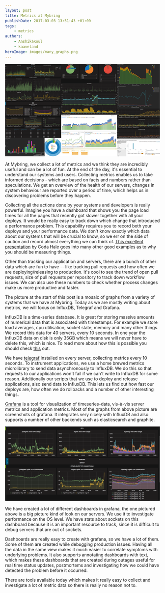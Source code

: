 ```yaml
---
layout: post
title: Metrics at Mybring
publishDate: 2017-03-03 13:51:43 +01:00
tags: 
    - metrics
authors:
    - AnshikaKoul
    - kaaveland
heroImage: images/many_graphs.png
---
```


![](images/many_graphs.png)

At Mybring, we collect a lot of metrics and we think they are incredibly useful and can be a lot of fun. At the end of the day, it's essential to understand our systems and users. Collecting metrics enables us to take informed decisions - which are based on facts and numbers rather than speculations. We get an overview of the health of our servers, changes in system behaviour are reported over a period of time, which helps us in discovering problems before they happen.

Collecting all the actions done by your systems and developers is really powerful. Imagine you have a dashboard that shows you the page load times for all the pages that recently got slower together with all your deploys. It would be really easy to track down which change that introduced a performance problem. This capability requires you to record both your deploys and your performance data. We don't know exactly which data about our systems that will be crucial to know, so we err on the side of caution and record almost everything we can think of. [This excellent presentation](https://www.youtube.com/watch?v=czes-oa0yik) by Coda Hale goes into many other good examples as to why you should be measuring things.

Other than tracking our application and servers, there are a bunch of other data which are fun to have -- like tracking pull requests and how often we are deploying/releasing to production. It's cool to see the trend of open pull requests, size of pull requests per repository to track down workflow issues. We can also use these numbers to check whether process changes make us more productive and faster.

The picture at the start of this post is a mosaic of graphs from a variety of systems that we have at Mybring. Today as we are mostly writing about metrics, we will focus on InfluxDB, Telegraf and Grafana.

InfluxDB is a time-series database. It is great for storing massive amounts of numerical data that is associated with timestamps. For example we store load averages, cpu utilisation, socket state, memory and many other things. We record this data for 40 servers, every 10 seconds. In one year the InfluxDB data on disk is only 35GB which means we will never have to delete this, which is nice. To read more about how this is possible you should check [this](https://docs.influxdata.com/influxdb/v1.2/concepts/insights_tradeoffs/) out.

We have [telegraf](https://docs.influxdata.com/telegraf/v1.2/) installed on every server, collecting metrics every 10 seconds. To instrument applications, we use a home brewed metrics microlibrary to send data asynchronously to InfluxDB. We do this so that requests to our applications won't fail if we can't write to InfluxDB for some reason. Additionally our scripts that we use to deploy and release applications, also send data to InfluxDB. This lets us find out how fast our deploys are, how often we do rollbacks and a number of other interesting things.

[Grafana](http://grafana.org/) is a tool for visualization of timeseries-data, vis-à-vis server metrics and application metrics. Most of the graphs from above picture are screenshots of grafana. It integrates very nicely with InfluxDB and also supports a number of other backends such as elasticsearch and graphite.

![](images/system_info.png)

We have created a lot of different dashboards in grafana, the one pictured above is a big picture kind of look on our servers. We use it to investigate performance on the OS level. We have stats about sockets on this dashboard because it is an important resource to track, since it is difficult to debug servers that are out of sockets.

Dashboards are really easy to create with grafana, so we have a lot of them. Some of them are created while debugging production issues. Having all the data in the same view makes it much easier to correlate symptoms with underlying problems. It also supports annotating dashboards with text, which makes these dashboards that are created during outages useful for real time status updates, postmortems and investigating how we could have detected the problem before it occurred.

There are tools available today which makes it really easy to collect and investigate a lot of metric data so there is really no reason not to.
